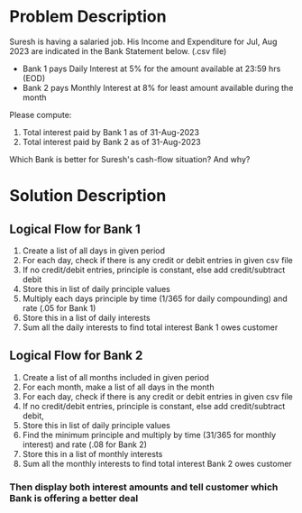 # Problem Description
Suresh is having a salaried job. His Income and Expenditure for Jul, Aug 2023 are indicated in the Bank Statement below. (.csv file)

- Bank 1 pays Daily Interest at 5% for the amount available at 23:59 hrs (EOD)
- Bank 2 pays Monthly Interest at 8% for least amount available during the month

Please compute:  
1. Total interest paid by Bank 1 as of 31-Aug-2023 
2. Total interest paid by Bank 2 as of 31-Aug-2023

Which Bank is better for Suresh's cash-flow situation? And why?

# Solution Description

## Logical Flow for Bank 1
1. Create a list of all days in given period
2. For each day, check if there is any credit or debit entries in given csv file
3. If no credit/debit entries, principle is constant, else add credit/subtract debit
4. Store this in list of daily principle values
5. Multiply each days principle by time (1/365 for daily compounding) and rate (.05 for Bank 1)
6. Store this in a list of daily interests
7. Sum all the daily interests to find total interest Bank 1 owes customer

## Logical Flow for Bank 2
1. Create a list of all months included in given period
2. For each month, make a list of all days in the month
3. For each day, check if there is any credit or debit entries in given csv file
4. If no credit/debit entries, principle is constant, else add credit/subtract debit, 
5. Store this in list of daily principle values
6. Find the minimum principle and multiply by time (31/365 for monthly interest) and rate (.08 for Bank 2)
7. Store this in a list of monthly interests
8. Sum all the monthly interests to find total interest Bank 2 owes customer

### Then display both interest amounts and tell customer which Bank is offering a better deal